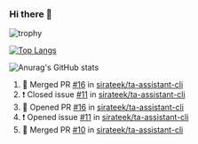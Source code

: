 ### Hi there 👋
![trophy](https://github-profile-trophy.vercel.app/?username=vitvara&row=7&column=7&theme=darkhub)

[![Top Langs](https://github-readme-stats.vercel.app/api/top-langs/?username=vitvara&layout=compact)](https://github.com/vitvara/github-readme-stats)

![Anurag's GitHub stats](https://github-readme-stats.vercel.app/api?username=vitvara)
<!--START_SECTION:activity-->
1. 🎉 Merged PR [#16](https://github.com/sirateek/ta-assistant-cli/pull/16) in [sirateek/ta-assistant-cli](https://github.com/sirateek/ta-assistant-cli)
2. ❗️ Closed issue [#11](https://github.com/sirateek/ta-assistant-cli/issues/11) in [sirateek/ta-assistant-cli](https://github.com/sirateek/ta-assistant-cli)
3. 💪 Opened PR [#16](https://github.com/sirateek/ta-assistant-cli/pull/16) in [sirateek/ta-assistant-cli](https://github.com/sirateek/ta-assistant-cli)
4. ❗️ Opened issue [#11](https://github.com/sirateek/ta-assistant-cli/issues/11) in [sirateek/ta-assistant-cli](https://github.com/sirateek/ta-assistant-cli)
5. 🎉 Merged PR [#10](https://github.com/sirateek/ta-assistant-cli/pull/10) in [sirateek/ta-assistant-cli](https://github.com/sirateek/ta-assistant-cli)
<!--END_SECTION:activity-->
<!--
**vitvara/vitvara** is a ✨ _special_ ✨ repository because its `README.md` (this file) appears on your GitHub profile.

Here are some ideas to get you started:

- 🔭 I’m currently working on ...
- 🌱 I’m currently learning ...
- 👯 I’m looking to collaborate on ...
- 🤔 I’m looking for help with ...
- 💬 Ask me about ...
- 📫 How to reach me: ...
- 😄 Pronouns: ...
- ⚡ Fun fact: ...
-->
